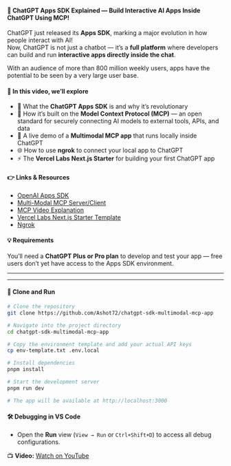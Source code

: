 
#### 🚀 ChatGPT Apps SDK Explained — Build Interactive AI Apps Inside ChatGPT Using MCP!

ChatGPT just released its **Apps SDK**, marking a major evolution in how people interact with AI!  
Now, ChatGPT is not just a chatbot — it’s a **full platform** where developers can build and run **interactive apps directly inside the chat**.

With an audience of more than 800 million weekly users, apps have the potential to be seen by a very large user base.

#### 🎯 In this video, we’ll explore

- 🚀 What the **ChatGPT Apps SDK** is and why it’s revolutionary  
- 🧠 How it’s built on the **Model Context Protocol (MCP)** — an open standard for securely connecting AI models to external tools, APIs, and data  
- 🧩 A live demo of a **Multimodal MCP app** that runs locally inside ChatGPT  
- 🌐 How to use **ngrok** to connect your local app to ChatGPT  
- ⚡ The **Vercel Labs Next.js Starter** for building your first ChatGPT app  

#### 👉 Links & Resources

- [OpenAI Apps SDK](https://developers.openai.com/apps-sdk/)  
- [Multi-Modal MCP Server/Client](https://github.com/Ashot72/Multi-Modal-MCP-Server-Client)  
- [MCP Video Explanation](https://www.youtube.com/watch?v=Vg30kmUziiA)  
- [Vercel Labs Next.js Starter Template](https://github.com/vercel-labs/chatgpt-apps-sdk-nextjs-starter)  
- [Ngrok](https://ngrok.com/)  

#### 💡 Requirements

You’ll need a **ChatGPT Plus or Pro plan** to develop and test your app — free users don’t yet have access to the Apps SDK environment.

---


---

#### 🚀 Clone and Run 

```bash
# Clone the repository
git clone https://github.com/Ashot72/chatgpt-sdk-multimodal-mcp-app

# Navigate into the project directory
cd chatgpt-sdk-multimodal-mcp-app

# Copy the environment template and add your actual API keys
cp env-template.txt .env.local

# Install dependencies
pnpm install

# Start the development server
pnpm run dev

# The app will be available at http://localhost:3000
```
#### 🛠 Debugging in VS Code

- Open the **Run** view (`View → Run` or `Ctrl+Shift+D`) to access all debug configurations.  


📺 **Video:** [Watch on YouTube](https://youtu.be/gnz4O5Gu1Jc)
